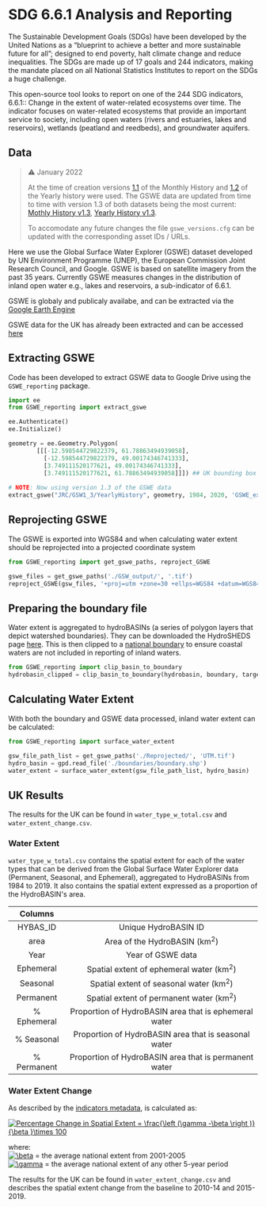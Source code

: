 # SDG 6.6.1 Analysis and Reporting

The Sustainable Development Goals (SDGs) have been developed by the United Nations as a “blueprint to achieve a better and more sustainable future for all”; designed to end poverty, 
halt climate change and reduce inequalities. The SDGs are made up of 17 goals and 244 indicators, making the mandate placed on all National Statistics Institutes to report on the 
SDGs a huge challenge. 

This open-source tool looks to report on one of the 244 SDG indicators, 6.6.1:: Change in the extent of water-related ecosystems over time. The indicator focuses on water-related 
ecosystems that provide an important service to society, including open waters (rivers and estuaries, lakes and reservoirs), wetlands (peatland and reedbeds), and groundwater aquifers.  

## Data


> :warning: January 2022
> 
>At the time of creation versions [1.1](https://developers.google.com/earth-engine/datasets/catalog/JRC_GSW1_1_MonthlyHistory) of the Monthly History and [1.2](https://developers.google.com/earth-engine/datasets/catalog/JRC_GSW1_2_YearlyHistory) of the Yearly history were used.
The GSWE data are updated from time to time with version 1.3 of both datasets being the
most current: [Mothly History v1.3](https://developers.google.com/earth-engine/datasets/catalog/JRC_GSW1_3_MonthlyHistory), [Yearly History v1.3](https://developers.google.com/earth-engine/datasets/catalog/JRC_GSW1_3_YearlyHistory). 
>
> To accomodate any future changes the file `gswe_versions.cfg` can be updated
> with the corresponding asset IDs / URLs.


Here we use the Global Surface Water Explorer (GSWE) dataset developed by UN Environment Programme (UNEP), the European Commission Joint Research Council, and Google. GSWE is based on satellite imagery from the past 35 years. Currently 
GSWE measures changes in the distribution of inland open water e.g., lakes and reservoirs, a sub-indicator of 6.6.1.

GSWE is globaly and publicaly availabe, and can be extracted via the [Google Earth Engine](https://earthengine.google.com/)

GSWE data for the UK has already been extracted and can be accessed [here](https://drive.google.com/drive/folders/1fhexANrrCfBaz6sNEGUvcaDmGApfPkEI?usp=sharing)

## Extracting GSWE
Code has been developed to extract GSWE data to Google Drive using the `GSWE_reporting` package. 

```python
import ee
from GSWE_reporting import extract_gswe

ee.Authenticate()
ee.Initialize()  

geometry = ee.Geometry.Polygon( 
        [[[-12.598544729822379, 61.78863494939058],
          [-12.598544729822379, 49.00174346741333],
          [3.749111520177621, 49.00174346741333],
          [3.749111520177621, 61.78863494939058]]]) ## UK bounding box
         
# NOTE: Now using version 1.3 of the GSWE data
extract_gswe("JRC/GSW1_3/YearlyHistory", geometry, 1984, 2020, 'GSWE_exports')
```

## Reprojecting GSWE
The GSWE is exported into WGS84 and when calculating water extent should be reprojected into a projected coordinate system

```python
from GSWE_reporting import get_gswe_paths, reproject_GSWE

gswe_files = get_gswe_paths('./GSW_output/', '.tif')
reproject_GSWE(gsw_files, '+proj=utm +zone=30 +ellps=WGS84 +datum=WGS84 +units=m +no_defs ')
```

## Preparing the boundary file
Water extent is aggregated to hydroBASINs (a series of polygon layers that depict watershed boundaries). They can be downloaded the HydroSHEDS page [here](https://hydrosheds.org/page/hydrobasins).
This is then clipped to a [national boundary](https://geoportal.statistics.gov.uk/datasets/countries-december-2019-boundaries-uk-bfc) to ensure coastal waters are not included in reporting of inland waters.

```python
from GSWE_reporting import clip_basin_to_boundary
hydrobasin_clipped = clip_basin_to_boundary(hydrobasin, boundary, target_crs)
```


## Calculating Water Extent
With both the boundary and GSWE data processed, inland water extent can be calculated:

```python
from GSWE_reporting import surface_water_extent

gsw_file_path_list = get_gswe_paths('./Reprojected/', 'UTM.tif')
hydro_basin = gpd.read_file('./boundaries/boundary.shp')
water_extent = surface_water_extent(gsw_file_path_list, hydro_basin)
```

## UK Results
The results for the UK can be found in `water_type_w_total.csv` and `water_extent_change.csv`. 

### Water Extent
`water_type_w_total.csv` contains the spatial extent for each of the water types that can be derived from the Global Surface Water Explorer data (Permanent, Seasonal, and Ephemeral), aggregated to HydroBASINs from 1984 to 2019. It also contains the spatial extent expressed as a proportion of the HydroBASIN's area.

 Columns |  |
| :---: | :---: |
| HYBAS_ID | Unique HydroBASIN ID |
| area | Area of the  HydroBASIN (km<sup>2</sup>) |
| Year | Year of GSWE data |
| Ephemeral | Spatial extent of ephemeral water (km<sup>2</sup>) |
| Seasonal | Spatial extent of seasonal water (km<sup>2</sup>) |
| Permanent | Spatial extent of permanent water (km<sup>2</sup>) |
| % Ephemeral | Proportion of HydroBASIN area that is ephemeral water|
| % Seasonal | Proportion of HydroBASIN area that is seasonal water |
| % Permanent | Proportion of HydroBASIN area that is permanent water|


### Water Extent Change
As described by the [indicators metadata](https://unstats.un.org/sdgs/metadata/files/Metadata-06-06-01a.pdf), is calculated as:

<a href="https://www.codecogs.com/eqnedit.php?latex=Percentage&space;Change&space;in&space;Spatial&space;Extent&space;=&space;\frac{\left&space;(\beta&space;-\gamma&space;\right&space;)}{\beta&space;}\times&space;100" target="_blank"><img src="https://latex.codecogs.com/gif.latex?Percentage&space;Change&space;in&space;Spatial&space;Extent&space;=&space;\frac{\left&space;(\gamma&space;-\beta&space;\right&space;)}{\beta&space;}\times&space;100" title="Percentage Change in Spatial Extent = \frac{\left (\gamma -\beta \right )}{\beta }\times 100" /></a>

where:  
<a href="https://www.codecogs.com/eqnedit.php?latex=\inline&space;\beta&space;=" target="_blank"><img src="https://latex.codecogs.com/gif.latex?\inline&space;\beta" title="\beta" /></a> = the average national extent from 2001-2005  
<a href="https://www.codecogs.com/eqnedit.php?latex=\inline&space;\beta&space;=" target="_blank"><img src="https://latex.codecogs.com/gif.latex?\inline&space;\gamma" title="\gamma" /></a> = the average national extent of any other 5-year period

The results for the UK can be found in `water_extent_change.csv` and describes the spatial extent change from the baseline to 2010-14 and 2015-2019.
